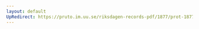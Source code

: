```yaml
---
layout: default
UpRedirect: https://pruto.im.uu.se/riksdagen-records-pdf/1877/prot-1877--ak--063/prot-1877--ak--063_026.pdf
---
```

